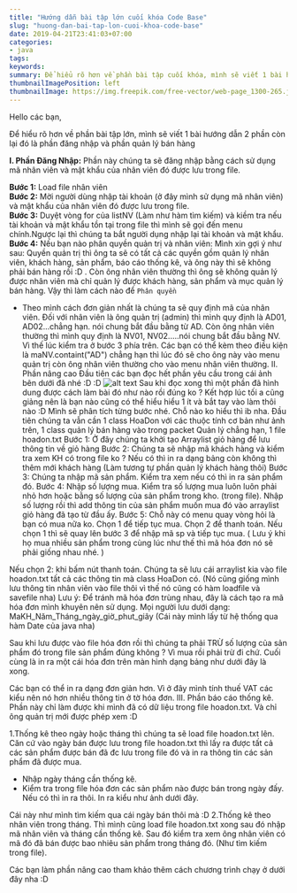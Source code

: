 ```yaml
---
title: "Hướng dẫn bài tập lớn cuối khóa Code Base"
slug: "huong-dan-bai-tap-lon-cuoi-khoa-code-base"
date: 2019-04-21T23:41:03+07:00
categories:
- java
tags:
keywords:
summary: Để hiểu rõ hơn về phần bài tập cuối khóa, mình sẽ viết 1 bài hướng dẫn 2 phần còn lại đó là phần đăng nhập và phần quản lý bán hàng ...
thumbnailImagePosition: left
thumbnailImage: https://img.freepik.com/free-vector/web-page_1300-265.jpg?size=338&ext=jpg
---
```

Hello các bạn,

Để hiểu rõ hơn về phần bài tập lớn, mình sẽ viết 1 bài hướng dẫn 2 phần còn lại đó là phần đăng nhập và phần quản lý bán hàng

**I. Phần Đăng Nhập:** Phần này chúng ta sẽ đăng nhập bằng cách sử dụng mã nhân viên và mật khẩu của nhân viên đó được lưu trong file.

**Bước 1:** Load file nhân viên<br>
**Bước 2:** Mời người dùng nhập tài khoản (ở đây mình sử dụng mã nhân viên) và mật khẩu của nhân viên đó được lưu trong file.<br>
**Bước 3:** Duyệt vòng for của listNV (Làm như hàm tìm kiếm) và kiềm tra nếu tài khoản và mật khẩu tồn tại trong file thì mình sẽ gọi đến menu chính.Ngược lại thì chúng ta bắt người dụng nhập lại tài khoản và mật khẩu.<br>
**Bước 4:** Nếu bạn nào phân quyền quản trị và nhân viên: Mình xin gợi ý như sau: Quyền quản trị thì ông ta sẽ có tất cả các quyền gồm quản lý nhân viên, khách hàng, sản phẩm, báo cáo thống kê, và ông này thì sẽ không phải bán hàng rồi :D . Còn ông nhân viên thường thì ông sẽ không quản lý được nhân viên mà chỉ quản lý được khách hàng, sản phẩm  và mục quản lý bán hàng.
Vậy thì làm cách nào để ``Phân quyền``
- Theo mình cách đơn giản nhất là chúng ta sẽ quy định mã của nhân viên. Đối với nhân viên là ông quản trị (admin) thì mình quy định là AD01, AD02...chẳng hạn. nói chung bắt đầu bằng từ AD. Còn ông nhân viên thường thì mình quy định là NV01, NV02.....nói chung bắt đầu bằng NV. Vì thế lúc kiểm tra ở bước 3 phía trên. Các bạn có thể kèm theo điều kiện là maNV.containt("AD") chẳng hạn thì lúc đó sẽ cho ông này vào menu quản trị còn ông nhân viên thường cho vào menu nhân viên thường.
II. Phần nâng cao
Đầu tiên các bạn đọc hết phần yêu cầu trong cái ảnh bên dưới đã nhé :D :D 
![alt text](https://1.bp.blogspot.com/-zBevuImBrso/WkOQdyi7P_I/AAAAAAAABEE/0MlYaUHzec8321YVG5HJnwLhtNG2-yj8ACLcBGAs/s640/26104939_1024247994381553_427149392_o.png "Anh")
Sau khi đọc xong thì một phần đã hình dung được cách làm bài đó như nào rồi đúng ko ? Kết hợp lúc tối a cũng giảng nên là bạn nào cũng có thể hiểu hiểu 1 ít và bắt tay vào làm thôi nào :D
Mình sẽ phân tích từng bước nhé. Chỗ nào ko hiểu thì ib nha.
Đầu tiên chúng ta vẫn cần 1 class HoaDon với các thuộc tính cơ bản như ảnh trên, 1 class quản lý bán hàng vào trong packet Quản lý chẳng hạn, 1 file hoadon.txt
Bước 1: Ở đây chúng ta khởi tạo Arraylist giỏ hàng để lưu thông tin về giỏ hàng
Bước 2: Chúng ta sẽ nhập mã khách hàng và kiểm tra xem KH có trong file ko ? Nếu có thì in ra dạng bảng còn không thì thêm mới khách hàng (Làm tương tự phần quản lý khách hàng thôi)
Bước 3: Chúng ta nhập mã sản phẩm. Kiểm tra xem nếu có thì in ra sản phẩm đó.
Bước 4: Nhập số lượng mua. Kiểm tra số lượng mua luôn luôn phải nhỏ hơn hoặc bằng số lượng của sản phẩm trong kho. (trong file). Nhập số lượng rồi thì add thông tin của sản phẩm muốn mua đó vào arraylist giỏ hàng đã tạo từ đầu ấy.
Bước 5: Chỗ này có menu quay vòng hỏi là bạn có mua nữa ko. Chọn 1 để tiếp tục mua. Chọn 2 để thanh toán.
Nếu chọn 1 thì sẽ quay lên bước 3 để nhập mã sp và tiếp tục mua. ( Lưu ý khi họ mua nhiều sản phẩm trong cùng lúc như thế thì mã hóa đơn nó sẽ phải giống nhau nhé. ) 

Nếu chọn 2: khi bấm nút thanh toán. Chúng ta sẽ lưu cái arraylist kia vào file hoadon.txt tất cả các thông tin mà class HoaDon có. (Nó cũng giống mình lưu thông tin nhân viên vào file thôi vì thế nó cũng có hàm loadfile và savefile nha)
Lưu ý: Để tránh mã hóa đơn trùng nhau, đây là cách tạo ra mã hóa đơn mình khuyên nên sử dụng. Mọi người lưu dưới dạng: MaKH_Năm_Tháng_ngày_giờ_phut_giây (Cái này mình lấy từ hệ thống qua hàm Date của java nha)

Sau khi lưu được vào file hóa đơn rồi thì chúng ta phải TRỪ số lượng của sản phẩm đó trong file sản phẩm đúng không ? Vì mua rồi phải trừ đi chứ.
Cuối cùng là in ra một cái hóa đơn trên màn hình dạng bảng như dưới đây là xong.


Các bạn có thể in ra dạng đơn giản hơn. Vì ở đây mình tính thuế VAT các kiểu nên nó hơn nhiều thông tin ở tờ hóa đơn.
III. Phần báo cáo thống kê.
Phần này chỉ làm được khi mình đã có dữ liệu trong file hoadon.txt. Và chỉ ông quản trị mới được phép xem :D




1.Thống kê theo ngày hoặc tháng thì chúng ta sẽ load file hoadon.txt lên. Căn cứ vào ngày bán được lưu trong file hoadon.txt thì lấy ra được tất cả các sản phẩm được bán đã đc lưu trong file đó và in ra thông tin các sản phẩm đã được mua.
- Nhập ngày tháng cần thống kê.
- Kiểm tra trong file hóa đơn các sản phẩm nào được bán trong ngày đấy. Nếu có thì in ra thôi. In ra kiểu như ảnh dưới đây.


Cái này như mình tìm kiếm qua cái ngày bán thôi mà :D
2.Thống kê  theo nhân viên trong tháng. Thì mình cũng load file hoadon.txt xong sau đó nhập mã nhân viên và tháng cần thống kê. Sau đó kiểm tra xem ông nhân viên có mã đó đã bán được bao nhiêu sản phẩm trong tháng đó. (Như tìm kiếm trong file).

Các bạn làm phần nâng cao tham khảo thêm cách chương trình chạy ở dưới đây nha :D
<!--more-->
